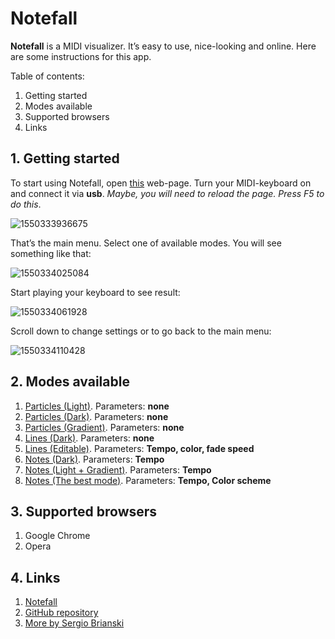 # Notefall

**Notefall** is a MIDI visualizer. It’s easy to use, nice-looking and online. Here are some instructions for this app.

Table of contents:

1. Getting started
2. Modes available
3. Supported browsers
4. Links

## 1. Getting started

To start using Notefall, open [this](https://sergeybrian.github.io/notefall/index.html) web-page. Turn your MIDI-keyboard on and connect it via **usb**. *Maybe, you will need to reload the page. Press F5 to do this*. 

![1550333936675](https://raw.githubusercontent.com/SergeyBrian/SergeyBrian.github.io/master/docs/imgs/1550333936675.png)

That’s the main menu. Select one of available modes. You will see something like that:

![1550334025084](https://raw.githubusercontent.com/SergeyBrian/SergeyBrian.github.io/master/docs/imgs/1550334025084.png)

Start playing your keyboard to see result:

![1550334061928](https://raw.githubusercontent.com/SergeyBrian/SergeyBrian.github.io/master/docs/imgs/1550334061928.png)

Scroll down to change settings or to go back to the main menu:

![1550334110428](https://raw.githubusercontent.com/SergeyBrian/SergeyBrian.github.io/master/docs/imgs/1550334110428.png)

## 2. Modes available

1. [Particles (Light)](https://sergeybrian.github.io/notefall/particles1.html). Parameters: **none**
2. [Particles (Dark)](https://sergeybrian.github.io/notefall/particles2.html). Parameters: **none**
3. [Particles (Gradient)](https://sergeybrian.github.io/notefall/particles3.html). Parameters: **none**
4. [Lines (Dark)](https://sergeybrian.github.io/notefall/lines.html). Parameters: **none**
5. [Lines (Editable)](https://sergeybrian.github.io/notefall/lines-edit.html). Parameters: **Tempo, color, fade speed**
6. [Notes (Dark)](https://sergeybrian.github.io/notefall/notes.html). Parameters: **Tempo**
7. [Notes (Light + Gradient)](https://sergeybrian.github.io/notefall/notes2.html). Parameters: **Tempo**
8. [Notes (The best mode)](https://sergeybrian.github.io/notefall/notes3.html). Parameters: **Tempo, Color scheme**

## 3. Supported browsers

1. Google Chrome
2. Opera

## 4. Links

1. [Notefall](https://sergeybrian.github.io/notefall/)
2. [GitHub repository](https://github.com/SergeyBrian/notefall)
3. [More by Sergio Brianski](https://it-serge.000webhostapp.com/)
